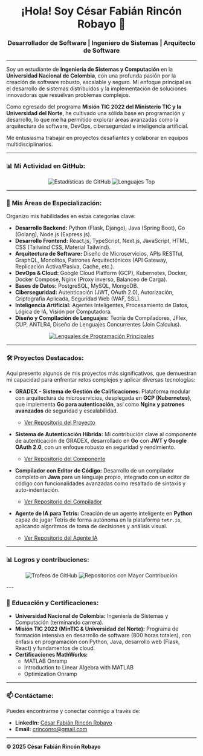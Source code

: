 <h1 align="center">¡Hola! Soy César Fabián Rincón Robayo 👋</h1>

<h3 align="center">Desarrollador de Software | Ingeniero de Sistemas | Arquitecto de Software </h3>

---

<p align="left">
  Soy un estudiante de <strong>Ingeniería de Sistemas y Computación</strong> en la <strong>Universidad Nacional de Colombia</strong>, con una profunda pasión por la creación de software robusto, escalable y seguro. Mi enfoque principal es el desarrollo de sistemas distribuidos y la implementación de soluciones innovadoras que resuelvan problemas complejos.
</p>

<p align="left">
  Como egresado del programa <strong>Misión TIC 2022 del Ministerio TIC y la Universidad del Norte</strong>, he cultivado una sólida base en programación y desarrollo, lo que me ha permitido explorar áreas avanzadas como la arquitectura de software, DevOps, ciberseguridad e inteligencia artificial.
</p>

<p align="left">
  Me entusiasma trabajar en proyectos desafiantes y colaborar en equipos multidisciplinarios.
</p>

---

### 📊 **Mi Actividad en GitHub:**

<p align="center">
  <img src="https://github-readme-stats.vercel.app/api?username=CesarFRR&theme=radical&hide_border=true&show_icons=true&count_private=true" alt="Estadísticas de GitHub">
  
  <img src="https://github-readme-stats.vercel.app/api/top-langs/?username=CesarFRR&layout=compact&theme=radical&hide_border=true" alt="Lenguajes Top">
</p>

---

### 🚀 **Mis Áreas de Especialización:**

<p align="left">
  Organizo mis habilidades en estas categorías clave:
</p>

- **Desarrollo Backend:** Python (Flask, Django), Java (Spring Boot), Go (Golang), Node.js (Express.js).
- **Desarrollo Frontend:** React.js, TypeScript, Next.js, JavaScript, HTML, CSS (Tailwind CSS, Material Tailwind).
- **Arquitectura de Software:** Diseño de Microservicios, APIs RESTful, GraphQL, Monolitos, Patrones Arquitectónicos (API Gateway, Replicación Activa/Pasiva, Cache, etc.).
- **DevOps & Cloud:** Google Cloud Platform (GCP), Kubernetes, Docker, Docker Compose, Nginx (Proxy inverso, Balanceo de Carga).
- **Bases de Datos:** PostgreSQL, MySQL, MongoDB.
- **Ciberseguridad:** Autenticación (JWT, OAuth 2.0), Autorización, Criptografía Aplicada, Seguridad Web (WAF, SSL).
- **Inteligencia Artificial:** Agentes Inteligentes, Procesamiento de Datos, Lógica de IA, Visión por Computadora.
- **Diseño y Compilación de Lenguajes:** Teoría de Compiladores, JFlex, CUP, ANTLR4, Diseño de Lenguajes Concurrentes (Join Calculus).

<p align="center">
  <a href="https://skillicons.dev">
    <img src="https://skillicons.dev/icons?i=py,java,js,go" alt="Lenguajes de Programación Principales">
  </a>
</p>

---

### 🛠️ **Proyectos Destacados:**

<p align="left">
  Aquí presento algunos de mis proyectos más significativos, que demuestran mi capacidad para enfrentar retos complejos y aplicar diversas tecnologías:
</p>

* **GRADEX - Sistema de Gestión de Calificaciones:** Plataforma modular con arquitectura de microservicios, desplegada en **GCP (Kubernetes)**, que implementa **Go para autenticación**, así como **Nginx y patrones avanzados** de seguridad y escalabilidad.
    * [Ver Repositorio del Proyecto](https://github.com/Swarch2F/prototipo4)

* **Sistema de Autenticación Híbrida:** Mi contribución clave al componente de autenticación de GRADEX, desarrollado en **Go** con **JWT y Google OAuth 2.0**, con un enfoque robusto en seguridad y rendimiento.
    * [Ver Repositorio del Componente](https://github.com/CesarFRR/go-auth-hybrid)

* **Compilador con Editor de Código:** Desarrollo de un compilador completo en **Java** para un lenguaje propio, integrado con un editor de código con funcionalidades avanzadas como resaltado de sintaxis y auto-indentación.
    * [Ver Repositorio del Compilador](https://github.com/CesarFRR/Lenguajes_2024_1/tree/Taller_2)

* **Agente de IA para Tetris:** Creación de un agente inteligente en **Python** capaz de jugar Tetris de forma autónoma en la plataforma `tetr.io`, aplicando algoritmos de toma de decisiones y análisis visual.
    * [Ver Repositorio del Agente IA](https://github.com/CesarFRR/isi_tetris_ia)

---
### 📊 **Logros y contribuciones:**
<p align="center"> 
  <img src="https://github-profile-trophy.vercel.app/?username=CesarFRR&no-frame=true&no-bg=true&margin-w=4&theme=radical" alt="Trofeos de GitHub">

  <img src="https://github-contributor-stats.vercel.app/api?username=CesarFRR&limit=5&combine_all_yearly_contributions=true&theme=radical" alt="Repositorios con Mayor Contribución">
</p>
---

### 🌱 **Educación y Certificaciones:**

* **Universidad Nacional de Colombia:** Ingeniería de Sistemas y Computación (terminando carrera).
* **Misión TIC 2022 (MinTIC & Universidad del Norte):** Programa de formación intensiva en desarrollo de software (800 horas totales), con énfasis en programación con Python, Java, desarrollo web (Flask, React) y fundamentos de cloud.
* **Certificaciones MathWorks:**
    * MATLAB Onramp
    * Introduction to Linear Algebra with MATLAB
    * Optimization Onramp
---

### 📫 **Contáctame:**

<p align="left">
  Puedes encontrarme y conectar conmigo a través de:
</p>

- **LinkedIn:** [César Fabián Rincón Robayo](https://www.linkedin.com/in/CesarFRR)
- **Email:** crinconro@gmail.com

---

**© 2025 César Fabián Rincón Robayo**
